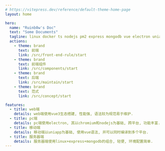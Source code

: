 ```yaml
---
# https://vitepress.dev/reference/default-theme-home-page
layout: home

hero:
  name: "Ruinb0w's Doc"
  text: "Some Documents"
  tagline: linux docker ts nodejs pm2 express mongodb vue electron uniapp
  actions:
    - theme: brand
      text: 前端
      link: /src/front-end-rule/start
    - theme: brand
      text: 前端组件
      link: /src/components/start
    - theme: brand
      text: 后端
      link: /src/maintain/start
    - theme: brand
      text: 范式
      link: /src/concept/start

features:
  - title: web端
    details: web端使用vue3生态搭建, 性能强, 语法较为规范易于维护.
  - title: pc端
    details: pc端使用electron, 其以chromium和nodejs为基础, 跨平台, 功能丰富.
  - title: 移动端
    details: 移动端以uniapp为基础, 使用vue语法, 并可以同时编译到多个平台.
  - title: 服务器端
    details: 服务器端使用linux+express+mongodb的组合, 轻便, 环境配置简单.
---
```


